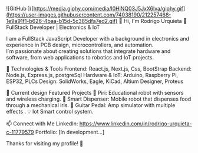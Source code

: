 ![GitHub ]([https://media.giphy.com/media/l0HlNQ03J5JxX6lva/giphy.gif](https://user-images.githubusercontent.com/74038190/212257468-1e9a91f1-b626-4baa-b15d-5c385dfa7ed2.gif)
:wave: Hi, I'm Rodrigo Urquieta
:rocket: FullStack Developer | Electronics & IoT

I am a FullStack JavaScript Developer with a background in electronics and experience in PCB design, microcontrollers, and automation.  
I´m passionate about creating solutions that integrate hardware and software, from web applications to robotics and IoT projects.

:wrench: Technologies & Tools
Frontend: React.js, Next.js, Css, BootStrap
Backend: Node.js, Express.js, postgreSql
Hardware & IoT: Arduino, Raspberry Pi, ESP32, PLCs
Design: SolidWorks, Eagle, KiCad, Altium Designer, Proteus

:rocket: Current design Featured Projects
:robot: Piri: Educational robot with sensors and wireless charging.
:bowl_with_spoon: Smart Dispenser: Mobile robot that dispenses food through a mechanical iris.
:guitar:  Guitar Pedal: Amp simulator  with multiple effects .
:bulb: Iot Smart control system.

:mailbox: Connect with Me
LinkedIn: https://www.linkedin.com/in/rodrigo-urquieta-c-11779579
Portfolio: [In development...]

Thanks for visiting my profile! :rocket:
